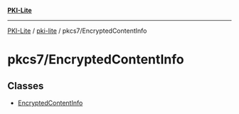[**PKI-Lite**](../../../README.md)

---

[PKI-Lite](../../../README.md) / [pki-lite](../../README.md) / pkcs7/EncryptedContentInfo

# pkcs7/EncryptedContentInfo

## Classes

- [EncryptedContentInfo](classes/EncryptedContentInfo.md)

